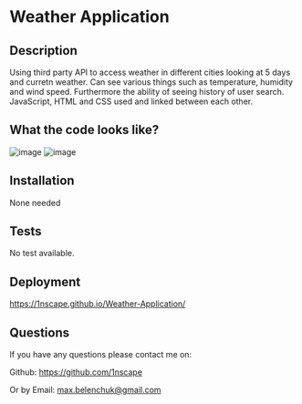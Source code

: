 # Weather Application 

## Description

Using third party API to access weather in different cities looking at 5 days and curretn weather. Can see various things such as temperature, humidity and wind speed. 
Furthermore the ability of seeing history of user search. JavaScript, HTML and CSS used and linked between each other. 



## What the code looks like? 
![image](https://user-images.githubusercontent.com/115809175/232261880-cf492faf-56db-47d4-997a-8524dcbfde47.png)
![image](https://user-images.githubusercontent.com/115809175/232261898-9d9376c9-35f8-42d6-b055-3c355425ca7b.png)





## Installation

None needed

## Tests

No test available.

## Deployment

https://1nscape.github.io/Weather-Application/


## Questions

If you have any questions please contact me on: 

Github: https://github.com/1nscape

Or by Email: max.belenchuk@gmail.com
